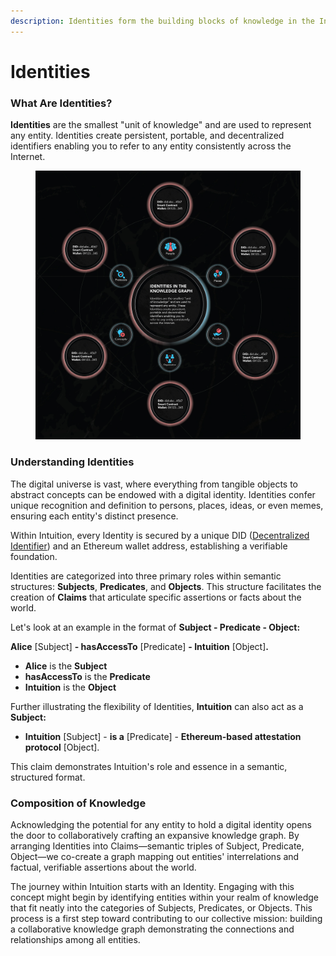 ```yaml
---
description: Identities form the building blocks of knowledge in the Intuition system.
---
```


# Identities

### What Are Identities?

**Identities** are the smallest "unit of knowledge" and are used to represent any entity. Identities create persistent, portable, and decentralized identifiers enabling you to refer to any entity consistently across the Internet.

<figure><img src="../../.gitbook/assets/intuition-who-we-are.jpeg" alt="" width="563"><figcaption></figcaption></figure>

### Understanding Identities

The digital universe is vast, where everything from tangible objects to abstract concepts can be endowed with a digital identity. Identities confer unique recognition and definition to persons, places, ideas, or even memes, ensuring each entity's distinct presence.&#x20;

Within Intuition, every Identity is secured by a unique DID ([Decentralized Identifier](https://www.w3.org/TR/did-core/)) and an Ethereum wallet address, establishing a verifiable foundation.&#x20;

Identities are categorized into three primary roles within semantic structures: **Subjects**, **Predicates**, and **Objects**. This structure facilitates the creation of **Claims** that articulate specific assertions or facts about the world.&#x20;

Let's look at an example in the format of **Subject - Predicate - Object:**

**Alice** \[Subject] **- hasAccessTo** \[Predicate] **- Intuition** \[Object]**.**

* **Alice** is the **Subject**
* **hasAccessTo** is the **Predicate**
* **Intuition** is the **Object**

Further illustrating the flexibility of Identities, **Intuition** can also act as a **Subject:**

* **Intuition** \[Subject] - **is a** \[Predicate] - **Ethereum-based attestation protocol** \[Object].&#x20;

This claim demonstrates Intuition's role and essence in a semantic, structured format.

### Composition of Knowledge

Acknowledging the potential for any entity to hold a digital identity opens the door to collaboratively crafting an expansive knowledge graph. By arranging Identities into Claims—semantic triples of Subject, Predicate, Object—we co-create a graph mapping out entities' interrelations and factual, verifiable assertions about the world.

The journey within Intuition starts with an Identity. Engaging with this concept might begin by identifying entities within your realm of knowledge that fit neatly into the categories of Subjects, Predicates, or Objects. This process is a first step toward contributing to our collective mission: building a collaborative knowledge graph demonstrating the connections and relationships among all entities.
